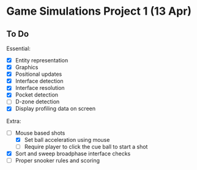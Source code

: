 # Game Simulations Project 1 (13 Apr)

## To Do

Essential:

- [x] Entity representation
- [x] Graphics
- [x] Positional updates
- [x] Interface detection
- [x] Interface resolution
- [x] Pocket detection
- [ ] D-zone detection
- [x] Display profiling data on screen

Extra:

- [ ] Mouse based shots
  - [x] Set ball acceleration using mouse
  - [ ] Require player to click the cue ball to start a shot
- [x] Sort and sweep broadphase interface checks
- [ ] Proper snooker rules and scoring
